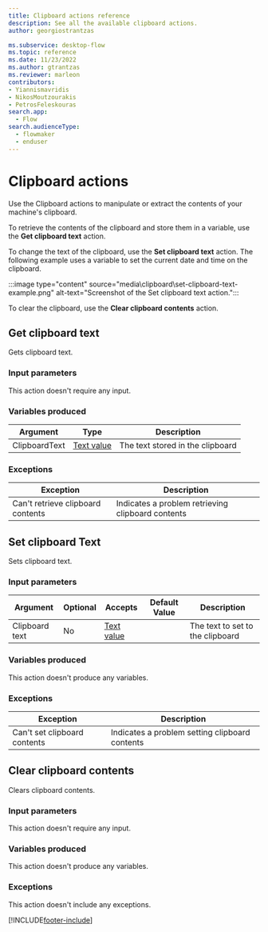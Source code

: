 ```yaml
---
title: Clipboard actions reference
description: See all the available clipboard actions.
author: georgiostrantzas

ms.subservice: desktop-flow
ms.topic: reference
ms.date: 11/23/2022
ms.author: gtrantzas
ms.reviewer: marleon
contributors:
- Yiannismavridis
- NikosMoutzourakis
- PetrosFeleskouras
search.app: 
  - Flow
search.audienceType: 
  - flowmaker
  - enduser
---
```


# Clipboard actions

Use the Clipboard actions to manipulate or extract the contents of your machine's clipboard.

To retrieve the contents of the clipboard and store them in a variable, use the **Get clipboard text** action.

To change the text of the clipboard, use the **Set clipboard text** action. The following example uses a variable to set the current date and time on the clipboard.

:::image type="content" source="media\clipboard\set-clipboard-text-example.png" alt-text="Screenshot of the Set clipboard text action.":::

To clear the clipboard, use the **Clear clipboard contents** action.

## <a name="gettext"></a> Get clipboard text

Gets clipboard text.

### Input parameters

This action doesn't require any input.

### Variables produced

|Argument|Type|Description|
|-----|-----|-----|
|ClipboardText|[Text value](../variable-data-types.md#text-value)|The text stored in the clipboard|

### <a name="gettext_onerror"></a> Exceptions

|Exception|Description|
|-----|-----|
|Can't retrieve clipboard contents|Indicates a problem retrieving clipboard contents|

## <a name="settext"></a> Set clipboard Text

Sets clipboard text.

### Input parameters

|Argument|Optional|Accepts|Default Value|Description|
|-----|-----|-----|-----|-----|
|Clipboard text|No|[Text value](../variable-data-types.md#text-value)||The text to set to the clipboard|

### Variables produced

This action doesn't produce any variables.

### <a name="settext_onerror"></a> Exceptions

|Exception|Description|
|-----|-----|
|Can't set clipboard contents|Indicates a problem setting clipboard contents|

## <a name="clear"></a> Clear clipboard contents

Clears clipboard contents.

### Input parameters

This action doesn't require any input.

### Variables produced

This action doesn't produce any variables.

### <a name="clear_onerror"></a> Exceptions
This action doesn't include any exceptions.

[!INCLUDE[footer-include](../../includes/footer-banner.md)]
